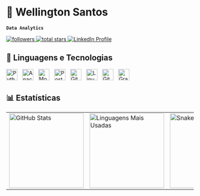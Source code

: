 # 🤖 Wellington Santos  

**`Data Analytics`**  

<p align="left">  
   <a href="https://github.com/wellingtonpawlino?tab=followers">  
      <img alt="followers" title="Follow me on Github" src="https://custom-icon-badges.demolab.com/github/followers/wellingtonpawlino?color=A0522D&labelColor=D2691E&style=for-the-badge&logo=person-add&label=Follow&logoColor=white"/>  
   </a>  
   <a href="https://github.com/wellingtonpawlino?tab=repositories&sort=stargazers">  
      <img alt="total stars" title="Total stars on GitHub" src="https://custom-icon-badges.demolab.com/github/stars/wellingtonpawlino?color=55960c&style=for-the-badge&labelColor=488207&logo=star"/>  
   </a>  
   <a href="https://www.linkedin.com/in/wellington-santos/" target="_blank">  
      <img alt="LinkedIn Profile" title="Connect with me on LinkedIn"  
           src="https://custom-icon-badges.demolab.com/badge/-LinkedIn-blue?style=for-the-badge&logo=linkedin&logoColor=white"/>  
   </a>  
</p>  

## 🧰 Linguagens e Tecnologias  

<p>  
   <img align="left" alt="Python" width="30px" style="padding-right:10px;" src="https://cdn.jsdelivr.net/gh/devicons/devicon/icons/python/python-plain.svg" />  
   <img align="left" alt="Anaconda" width="30px" style="padding-right:10px;" src="https://cdn.jsdelivr.net/gh/devicons/devicon@latest/icons/anaconda/anaconda-original.svg" />  
   <img align="left" alt="MongoDB" width="30px" style="padding-right:10px;" src="https://cdn.jsdelivr.net/gh/devicons/devicon@latest/icons/mongodb/mongodb-original.svg"/>  
   <img align="left" alt="PostgreSQL" width="30px" style="padding-right:10px;" src="https://cdn.jsdelivr.net/gh/devicons/devicon@latest/icons/postgresql/postgresql-original.svg" />  
   <img align="left" alt="Git" width="30px" style="padding-right:10px;" src="https://cdn.jsdelivr.net/gh/devicons/devicon/icons/git/git-original.svg" />  
   <img align="left" alt="Linux" width="30px" style="padding-right:10px;" src="https://cdn.jsdelivr.net/gh/devicons/devicon/icons/linux/linux-original.svg" />  
   <img align="left" alt="GitHub" width="30px" style="padding-right:10px;" src="https://cdn.jsdelivr.net/gh/devicons/devicon/icons/github/github-original.svg" />  
   <img align="left" alt="Grafana" width="30px" style="padding-right:10px;" src="https://cdn.jsdelivr.net/gh/devicons/devicon@latest/icons/grafana/grafana-original.svg" />  
</p>  

<br/><br/>  

## 📊 Estatísticas  

<table>
  <tr>
    <td><img alt="GitHub Stats" height="200" src="https://github-readme-stats.vercel.app/api?username=wellingtonpawlino&show_icons=true&theme=dracula&include_all_commits=true&locale=pt-br"/></td>
    <td>
      <a href="https://github.com/wellingtonpawlino/github-readme-stats">
        <img alt="Linguagens Mais Usadas" height="200" src="https://github-readme-stats.vercel.app/api/top-langs/?username=wellingtonpawlino&langs_count=8"/>
      </a>
    </td>
    <td><img alt="Snake animation" height="200" src="https://github.com/wellingtonpawlino/wellingtonpawlino/blob/output/github-contribution-grid-snake.svg"/></td>
  </tr>
</table>
